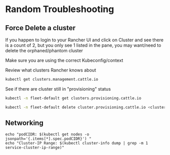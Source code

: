 # Random Troubleshooting

## Force Delete a cluster
If you happen to login to your Rancher UI and click on Cluster and see there is a count of 2, but you only see 1 listed in the pane, you may want/need to delete the orphaned/phantom cluster

Make sure you are using the correct Kubeconfig/context

Review what clusters Rancher knows about
```bash
kubectl get clusters.management.cattle.io 
```

See if there are cluster still in "provisioning" status
```bash
kubectl -n fleet-default get clusters.provisioning.cattle.io
```

```bash
kubectl -n fleet-default delete cluster.provisioning.cattle.io <cluster-name>
```

## Networking 
```
echo "podCIDR: $(kubectl get nodes -o jsonpath='{.items[*].spec.podCIDR}') "
echo "Cluster-IP Range: $(kubectl cluster-info dump | grep -m 1 service-cluster-ip-range)"
